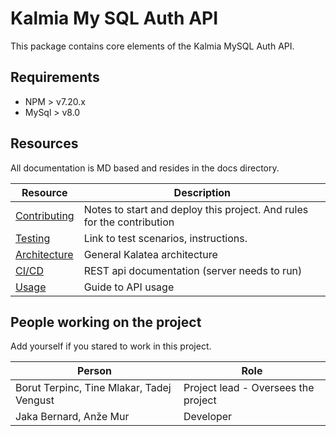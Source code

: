 # Kalmia My SQL Auth API
This package contains core elements of the Kalmia MySQL Auth API. 

## Requirements

* NPM > v7.20.x
* MySql > v8.0

## Resources

All documentation is MD based and resides in the docs directory.

| Resource                             | Description                                                            |
| ------------------------------------ | ---------------------------------------------------------------------- |
| [Contributing](docs/CONTRIBUTING.md) | Notes to start and deploy this project. And rules for the contribution |
| [Testing](docs/TESTING.md)           | Link to test scenarios, instructions.                                  |
| [Architecture](docs/ARCHITECTURE.md) | General Kalatea architecture                                           |
| [CI/CD](docs/CI-CD.md)               | REST api documentation (server needs to run)                           |
| [Usage](docs/USAGE.md)               | Guide to API usage                                                     |




## People working on the project

Add yourself if you stared to work in this project.

| Person                                    | Role                                |
| ----------------------------------------- | ----------------------------------- |
| Borut Terpinc, Tine Mlakar, Tadej Vengust | Project lead - Oversees the project |
| Jaka Bernard, Anže Mur                    | Developer                           |

